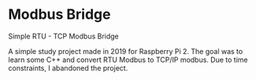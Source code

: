 # Modbus Bridge
Simple RTU - TCP Modbus Bridge

A simple study project made in 2019 for Raspberry Pi 2. The goal was to learn some C++ and convert RTU Modbus to TCP/IP modbus. Due to time constraints, I abandoned the project.
